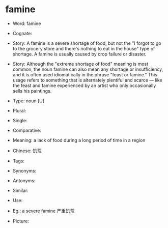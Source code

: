 # famine

- Word: famine
- Cognate: 
- Story: A famine is a severe shortage of food, but not the "I forgot to go to the grocery store and there's nothing to eat in the house" type of shortage. A famine is usually caused by crop failure or disaster.
- Story: Although the "extreme shortage of food" meaning is most common, the noun famine can also mean any shortage or insufficiency, and it is often used idiomatically in the phrase "feast or famine." This usage refers to something that is alternately plentiful and scarce — like the feast and famine experienced by an artist who only occasionally sells his paintings.

- Type: noun [U]
- Plural: 
- Single: 
- Comparative: 
- Meaning: a lack of food during a long period of time in a region
- Chinese: 饥荒
- Tags: 
- Synonyms: 
- Antonyms: 
- Similar: 
- Use: 
- Eg.: a severe famine 严重饥荒
- Picture: 

